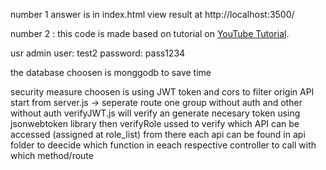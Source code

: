 number 1 answer is in index.html
view result at http://localhost:3500/

number 2 : this code is made based on tutorial on [YouTube Tutorial](https://www.youtube.com/watch?v=f2EqECiTBL8). 

usr admin
user: test2
password: pass1234

the database choosen is monggodb to save time

security measure choosen is using JWT token and cors to filter origin
API start from server.js -> seperate route one group without auth and other without auth
verifyJWT.js will verify an generate necesary token using jsonwebtoken library
then
verifyRole ussed to verify which API can be accessed (assigned at role_list)
from there each api can be found in api folder to deecide which function in eeach respective controller to call with which method/route
